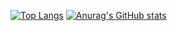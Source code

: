 [![Top Langs](https://github-readme-stats.vercel.app/api/top-langs/?username=insanniity)](https://github.com/anuraghazra/github-readme-stats)
[![Anurag's GitHub stats](https://github-readme-stats.vercel.app/api?username=insanniity&hide=contribs,prs)](https://github.com/anuraghazra/github-readme-stats)


